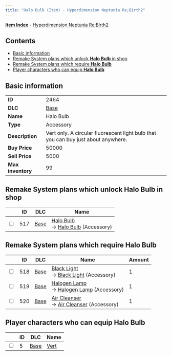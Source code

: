```yaml
---
title: "Halo Bulb (Item) - Hyperdimension Neptunia Re;Birth2"
---
```


[**Item Index**](/neptunia/rb2/item/index.html) - [Hyperdimension Neptunia Re;Birth2](/neptunia/rb2)

## Contents

- [Basic information](#basic-information)
- [Remake System plans which unlock **Halo Bulb** in shop](#remake-system-plans-which-unlock-halo-bulb-in-shop)
- [Remake System plans which require **Halo Bulb**](#remake-system-plans-which-require-halo-bulb)
- [Player characters who can equip **Halo Bulb**](#player-characters-who-can-equip-halo-bulb)

## Basic information

|   |   |
| -- | -- |
| **ID** | 2464 |
| **DLC** | [Base](/neptunia/rb2/dlc/0-base.html) |
| **Name** | Halo Bulb |
| **Type** | Accessory |
| **Description** | Vert only. A circular fluorescent light bulb that you can buy just about anywhere. |
| **Buy Price** | 50000 |
| **Sell Price** | 5000 |
| **Max inventory** | 99 |

## Remake System plans which unlock **Halo Bulb** in shop

|    | ID | DLC | Name |
| -- | -- | --- | ---- |
| <input type="checkbox" id="rb2-remake-0-517" class="trackbox" /> | 517 | [Base](/neptunia/rb2/dlc/0-base.html) | [Halo Bulb](/neptunia/rb2/remake/0-517-halo-bulb.html)<br />→ [Halo Bulb](/neptunia/rb2/item/0-2464-halo-bulb.html) (Accessory) |

## Remake System plans which require **Halo Bulb**

|    | ID | DLC | Name | Amount |
| -- | -- | --- | ---- | ------ |
| <input type="checkbox" id="rb2-remake-0-518" class="trackbox" /> | 518 | [Base](/neptunia/rb2/dlc/0-base.html) | [Black Light](/neptunia/rb2/remake/0-518-black-light.html)<br />→ [Black Light](/neptunia/rb2/item/0-2465-black-light.html) (Accessory) | 1 |
| <input type="checkbox" id="rb2-remake-0-519" class="trackbox" /> | 519 | [Base](/neptunia/rb2/dlc/0-base.html) | [Halogen Lamp](/neptunia/rb2/remake/0-519-halogen-lamp.html)<br />→ [Halogen Lamp](/neptunia/rb2/item/0-2466-halogen-lamp.html) (Accessory) | 1 |
| <input type="checkbox" id="rb2-remake-0-520" class="trackbox" /> | 520 | [Base](/neptunia/rb2/dlc/0-base.html) | [Air Cleanser](/neptunia/rb2/remake/0-520-air-cleanser.html)<br />→ [Air Cleanser](/neptunia/rb2/item/0-2467-air-cleanser.html) (Accessory) | 1 |

## Player characters who can equip **Halo Bulb**

|    | ID | DLC | Name |
| -- | -- | --- | ---- |
| <input type="checkbox" id="rb2-player-0-5" class="trackbox" /> | 5 | [Base](/neptunia/rb2/dlc/0-base.html) | [Vert](/neptunia/rb2/player/0-5-vert.html) |
